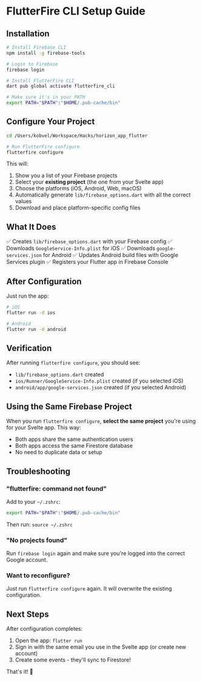 # FlutterFire CLI Setup Guide

## Installation

```bash
# Install Firebase CLI
npm install -g firebase-tools

# Login to Firebase
firebase login

# Install FlutterFire CLI
dart pub global activate flutterfire_cli

# Make sure it's in your PATH
export PATH="$PATH":"$HOME/.pub-cache/bin"
```

## Configure Your Project

```bash
cd /Users/kobvel/Workspace/Hacks/horizon_app_flutter

# Run FlutterFire configure
flutterfire configure
```

This will:
1. Show you a list of your Firebase projects
2. Select your **existing project** (the one from your Svelte app)
3. Choose the platforms (iOS, Android, Web, macOS)
4. Automatically generate `lib/firebase_options.dart` with all the correct values
5. Download and place platform-specific config files

## What It Does

✅ Creates `lib/firebase_options.dart` with your Firebase config
✅ Downloads `GoogleService-Info.plist` for iOS
✅ Downloads `google-services.json` for Android
✅ Updates Android build files with Google Services plugin
✅ Registers your Flutter app in Firebase Console

## After Configuration

Just run the app:

```bash
# iOS
flutter run -d ios

# Android
flutter run -d android
```

## Verification

After running `flutterfire configure`, you should see:
- `lib/firebase_options.dart` created
- `ios/Runner/GoogleService-Info.plist` created (if you selected iOS)
- `android/app/google-services.json` created (if you selected Android)

## Using the Same Firebase Project

When you run `flutterfire configure`, **select the same project** you're using for your Svelte app. This way:
- Both apps share the same authentication users
- Both apps access the same Firestore database
- No need to duplicate data or setup

## Troubleshooting

### "flutterfire: command not found"
Add to your `~/.zshrc`:
```bash
export PATH="$PATH":"$HOME/.pub-cache/bin"
```
Then run: `source ~/.zshrc`

### "No projects found"
Run `firebase login` again and make sure you're logged into the correct Google account.

### Want to reconfigure?
Just run `flutterfire configure` again. It will overwrite the existing configuration.

## Next Steps

After configuration completes:
1. Open the app: `flutter run`
2. Sign in with the same email you use in the Svelte app (or create new account)
3. Create some events - they'll sync to Firestore!

That's it! 🚀

